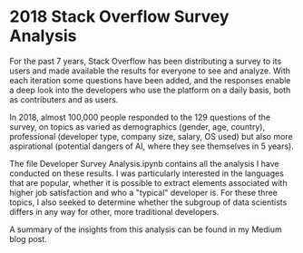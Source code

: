# 2018 Stack Overflow Survey Analysis

For the past 7 years, Stack Overflow has been distributing a survey to its 
users and made available the results for everyone to see and analyze. With
each iteration some questions have been added, and the responses enable a deep
look into the developers who use the platform on a daily basis, both as 
contributers and as users.

In 2018, almost 100,000 people responded to the 129 questions of the survey,
on topics as varied as demographics (gender, age, country), professional
(developer type, company size, salary, OS used) but also more aspirational
(potential dangers of AI, where they see themselves in 5 years).

The file Developer Survey Analysis.ipynb contains all the analysis I have
conducted on these results. I was particularly interested in the languages
that are popular, whether it is possible to extract elements associated with
higher job satisfaction and who a "typical" developer is. For these three
topics, I also seeked to determine whether the subgroup of data scientists
differs in any way for other, more traditional developers. 

A summary of the insights from this analysis can be found in my Medium blog
post. 